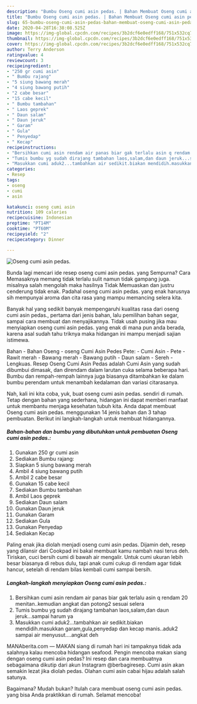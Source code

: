 ```yaml
---
description: "Bumbu Oseng cumi asin pedas. | Bahan Membuat Oseng cumi asin pedas. Yang Menggugah Selera"
title: "Bumbu Oseng cumi asin pedas. | Bahan Membuat Oseng cumi asin pedas. Yang Menggugah Selera"
slug: 65-bumbu-oseng-cumi-asin-pedas-bahan-membuat-oseng-cumi-asin-pedas-yang-menggugah-selera
date: 2020-04-28T16:38:08.525Z
image: https://img-global.cpcdn.com/recipes/3b2dcf6e0edff168/751x532cq70/oseng-cumi-asin-pedas-foto-resep-utama.jpg
thumbnail: https://img-global.cpcdn.com/recipes/3b2dcf6e0edff168/751x532cq70/oseng-cumi-asin-pedas-foto-resep-utama.jpg
cover: https://img-global.cpcdn.com/recipes/3b2dcf6e0edff168/751x532cq70/oseng-cumi-asin-pedas-foto-resep-utama.jpg
author: Terry Anderson
ratingvalue: 4
reviewcount: 3
recipeingredient:
- "250 gr cumi asin"
- " Bumbu rajang"
- "5 siung bawang merah"
- "4 siung bawang putih"
- "2 cabe besar"
- "15 cabe kecil"
- " Bumbu tambahan"
- " Laos geprek"
- " Daun salam"
- " Daun jeruk"
- " Garam"
- " Gula"
- " Penyedap"
- " Kecap"
recipeinstructions:
- "Bersihkan cumi asin rendam air panas biar gak terlalu asin q rendam 20 menitan..kemudian angkat dan potong2 sesuai selera"
- "Tumis bumbu yg sudah dirajang tambahan laos,salam,dan daun jeruk...sampai harum ya"
- "Masukkan cumi aduk2...tambahkan air sedikit.biakan mendidih.masukkan garam,gula,penyedap dan kecap manis..aduk2 sampai air menyusut....angkat deh"
categories:
- Resep
tags:
- oseng
- cumi
- asin

katakunci: oseng cumi asin 
nutrition: 109 calories
recipecuisine: Indonesian
preptime: "PT14M"
cooktime: "PT60M"
recipeyield: "2"
recipecategory: Dinner

---
```



![Oseng cumi asin pedas.](https://img-global.cpcdn.com/recipes/3b2dcf6e0edff168/751x532cq70/oseng-cumi-asin-pedas-foto-resep-utama.jpg)

Bunda lagi mencari ide resep oseng cumi asin pedas. yang Sempurna? Cara Memasaknya memang tidak terlalu sulit namun tidak gampang juga. misalnya salah mengolah maka hasilnya Tidak Memuaskan dan justru cenderung tidak enak. Padahal oseng cumi asin pedas. yang enak harusnya sih mempunyai aroma dan cita rasa yang mampu memancing selera kita.

Banyak hal yang sedikit banyak mempengaruhi kualitas rasa dari oseng cumi asin pedas., pertama dari jenis bahan, lalu pemilihan bahan segar, sampai cara membuat dan menyajikannya. Tidak usah pusing jika mau menyiapkan oseng cumi asin pedas. yang enak di mana pun anda berada, karena asal sudah tahu triknya maka hidangan ini mampu menjadi sajian istimewa.

Bahan - Bahan Oseng - oseng Cumi Asin Pedes Pete: - Cumi Asin - Pete - Rawit merah - Bawang merah - Bawang putih - Daun salam - Sereh - Lengkuas. Resep Oseng Cumi Asin Pedas adalah Cumi Asin yang sudah dibumbui dimasak, dan direndam dalam larutan cuka selama beberapa hari. Bumbu dan rempah-rempah lainnya juga biasanya ditambahkan ke dalam bumbu perendam untuk menambah kedalaman dan variasi citarasanya.


Nah, kali ini kita coba, yuk, buat oseng cumi asin pedas. sendiri di rumah. Tetap dengan bahan yang sederhana, hidangan ini dapat memberi manfaat untuk membantu menjaga kesehatan tubuh kita. Anda dapat membuat Oseng cumi asin pedas. menggunakan 14 jenis bahan dan 3 tahap pembuatan. Berikut ini langkah-langkah untuk membuat hidangannya.

<!--inarticleads1-->

##### Bahan-bahan dan bumbu yang dibutuhkan untuk pembuatan Oseng cumi asin pedas.:

1. Gunakan 250 gr cumi asin
1. Sediakan  Bumbu rajang:
1. Siapkan 5 siung bawang merah
1. Ambil 4 siung bawang putih
1. Ambil 2 cabe besar
1. Gunakan 15 cabe kecil
1. Sediakan  Bumbu tambahan
1. Ambil  Laos geprek
1. Sediakan  Daun salam
1. Gunakan  Daun jeruk
1. Gunakan  Garam
1. Sediakan  Gula
1. Gunakan  Penyedap
1. Sediakan  Kecap


Paling enak jika diolah menjadi oseng cumi asin pedas. Dijamin deh, resep yang dilansir dari Cookpad ini bakal membuat kamu nambah nasi terus deh. Tiriskan, cuci bersih cumi di bawah air mengalir. Untuk cumi ukuran lebih besar biasanya di rebus dulu, tapi anak cumi cukup di rendam agar tidak hancur, setelah di rendam bilas kembali cumi sampai bersih. 

<!--inarticleads2-->

##### Langkah-langkah menyiapkan Oseng cumi asin pedas.:

1. Bersihkan cumi asin rendam air panas biar gak terlalu asin q rendam 20 menitan..kemudian angkat dan potong2 sesuai selera
1. Tumis bumbu yg sudah dirajang tambahan laos,salam,dan daun jeruk...sampai harum ya
1. Masukkan cumi aduk2...tambahkan air sedikit.biakan mendidih.masukkan garam,gula,penyedap dan kecap manis..aduk2 sampai air menyusut....angkat deh


MANAberita.com — MAKAN siang di rumah hari ini tampaknya tidak ada salahnya kalau mencoba hidangan seafood. Pengin mencoba makan siang dengan oseng cumi asin pedas? Ini resep dan cara membuatnya sebagaimana dikutip dari akun Instagram @berbagiresep. Cumi asin akan semakin lezat jika diolah pedas. Olahan cumi asin cabai hijau adalah salah satunya. 

Bagaimana? Mudah bukan? Itulah cara membuat oseng cumi asin pedas. yang bisa Anda praktikkan di rumah. Selamat mencoba!
